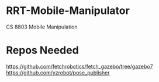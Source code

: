 # RRT-Mobile-Manipulator
CS 8803 Mobile Manipulation

# Repos Needed
https://github.com/fetchrobotics/fetch_gazebo/tree/gazebo7
https://github.com/yzrobot/pose_publisher
